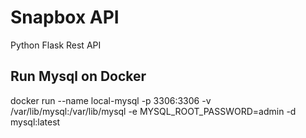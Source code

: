 # Snapbox API
Python Flask Rest API

## Run Mysql on Docker

docker run --name local-mysql -p 3306:3306 -v /var/lib/mysql:/var/lib/mysql -e MYSQL_ROOT_PASSWORD=admin -d mysql:latest